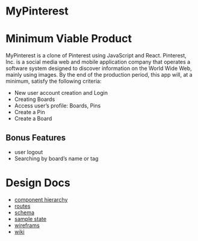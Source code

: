 # MyPinterest

# Minimum Viable Product

MyPinterest is a clone of Pinterest using JavaScript and React.
Pinterest, Inc. is a social media web and mobile application company that operates a software system designed to discover information on the World Wide Web, mainly using images. By the end of the production period, this app will, at a minimum, satisfy the following criteria:

- New user account creation and Login
- Creating Boards
- Access user’s profile: Boards, Pins
- Create a Pin
- Create a Board

## Bonus Features

- user logout
- Searching by board’s name or tag

# Design Docs

- [component hierarchy](https://github.com/khakimorteza/MyPinterest/blob/master/docs/components.md)
- [routes](https://github.com/khakimorteza/MyPinterest/blob/master/docs/routes.md)
- [schema](https://github.com/khakimorteza/MyPinterest/blob/master/docs/schema.md)
- [sample state](https://github.com/khakimorteza/MyPinterest/blob/master/docs/sample_state.md)
- [wireframs](https://github.com/khakimorteza/MyPinterest/tree/master/docs/Wireframes)
- [wiki](https://github.com/khakimorteza/MyPinterest/wiki)
